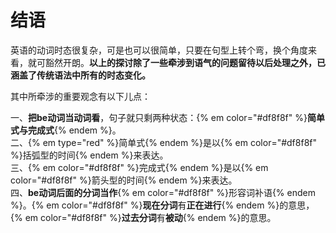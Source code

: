 # 结语

英语的动词时态很复杂，可是也可以很简单，只要在句型上转个弯，换个角度来看，就可豁然开朗。**以上的探讨除了一些牵涉到语气的问题留待以后处理之外，已涵盖了传统语法中所有的时态变化。**

其中所牵涉的重要观念有以下儿点：

一、**把be动词当动词看**，句子就只剩两种状态：{% em color="#df8f8f" %}**简单式与完成式**{% endem %}。  
二、{% em type="red" %}简单式{% endem %}是以{% em color="#df8f8f" %}括弧型的时间{% endem %}来表达。  
三、{% em color="#df8f8f" %}完成式{% endem %}是以{% em color="#df8f8f" %}箭头型的时间{% endem %}来表达。  
四、**be动词后面的分词当作**{% em color="#df8f8f" %}形容词补语{% endem %}。{% em color="#df8f8f" %}**现在分词**有**正在进行**{% endem %}的意思，{% em color="#df8f8f" %}**过去分词**有**被动**{% endem %}的意思。 